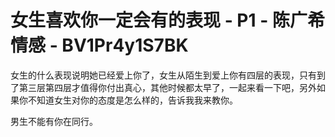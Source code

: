 # 女生喜欢你一定会有的表现 - P1 - 陈广希情感 - BV1Pr4y1S7BK

女生的什么表现说明她已经爱上你了，女生从陌生到爱上你有四层的表现，只有到了第三层第四层才值得你付出真心，其他时候都太早了，一起来看一下吧，另外如果你不知道女生对你的态度是怎么样的，告诉我我来教你。

男生不能有你在同行。